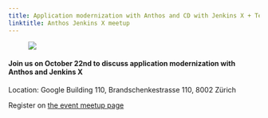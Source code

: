 ```yaml
---
title: Application modernization with Anthos and CD with Jenkins X + Tekton
linktitle: Anthos Jenkins X meetup
---
```


<figure>
<img src="/images/anthos-jx.jpg"/>
</figure>

#### Join us on October 22nd to discuss application modernization with Anthos and Jenkins X


Location: Google Building 110, Brandschenkestrasse 110, 8002 Zürich

Register on [the event meetup page](https://www.meetup.com/Zurich-CI-CD/events/265073168/)
